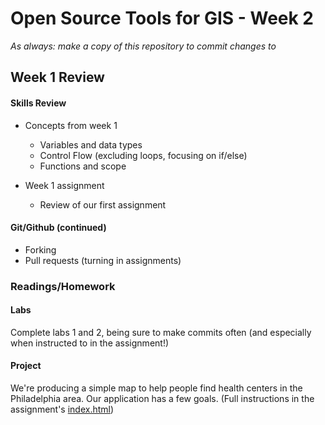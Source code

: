 # Open Source Tools for GIS - Week 2

*As always: make a copy of this repository to commit changes to*

## Week 1 Review

#### Skills Review

* Concepts from week 1
  - Variables and data types
  - Control Flow (excluding loops, focusing on if/else)
  - Functions and scope

* Week 1 assignment
  - Review of our first assignment

#### Git/Github (continued)
- Forking
- Pull requests (turning in assignments)

### Readings/Homework


#### Labs

Complete labs 1 and 2, being sure to make commits often (and especially
when instructed to in the assignment!)

#### Project

We're producing a simple map to help people find health centers in the
Philadelphia area. Our application has a few goals. (Full instructions in
the assignment's [index.html](assignment/index.html))

